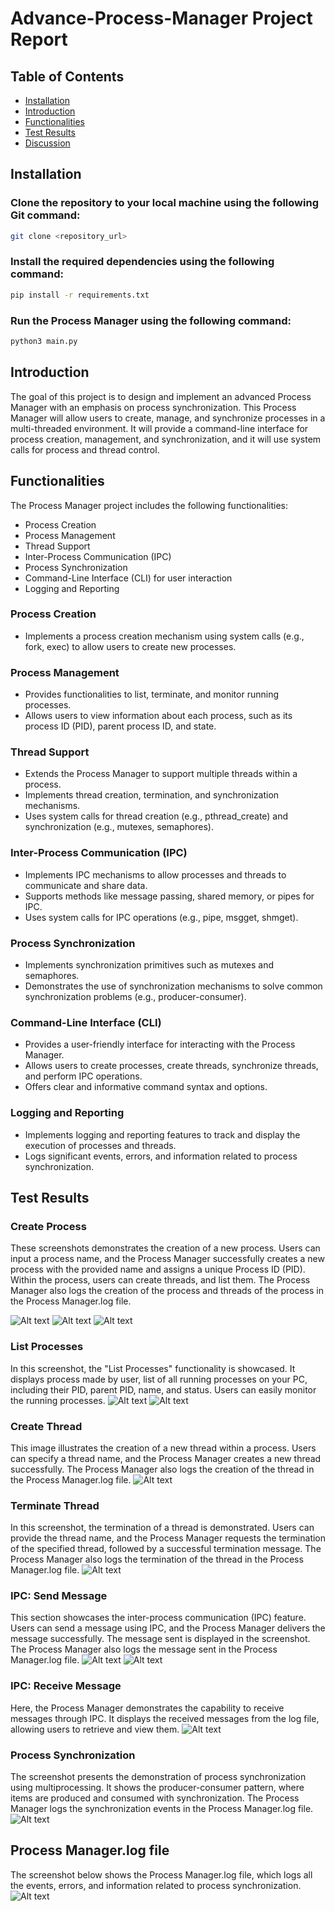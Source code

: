 # Advance-Process-Manager Project Report

## Table of Contents
- [Installation](#installation)
- [Introduction](#introduction)
- [Functionalities](#functionalities)
- [Test Results](#test-results)
- [Discussion](#discussion)

## Installation

### Clone the repository to your local machine using the following Git command:
```bash 
git clone <repository_url> 
```

### Install the required dependencies using the following command:
```bash 
pip install -r requirements.txt 
```

### Run the Process Manager using the following command:
```bash 
python3 main.py
```

## Introduction
The goal of this project is to design and implement an advanced Process Manager with an emphasis on process synchronization. This Process Manager will allow users to create, manage, and synchronize processes in a multi-threaded environment. It will provide a command-line interface for process creation, management, and synchronization, and it will use system calls for process and thread control.

## Functionalities 

The Process Manager project includes the following functionalities:
- Process Creation
- Process Management
- Thread Support
- Inter-Process Communication (IPC)
- Process Synchronization
- Command-Line Interface (CLI) for user interaction
- Logging and Reporting

### Process Creation
- Implements a process creation mechanism using system calls (e.g., fork, exec) to allow users to create new processes.

### Process Management
- Provides functionalities to list, terminate, and monitor running processes.
- Allows users to view information about each process, such as its process ID (PID), parent process ID, and state.

### Thread Support
- Extends the Process Manager to support multiple threads within a process.
- Implements thread creation, termination, and synchronization mechanisms.
- Uses system calls for thread creation (e.g., pthread_create) and synchronization (e.g., mutexes, semaphores).

### Inter-Process Communication (IPC)
- Implements IPC mechanisms to allow processes and threads to communicate and share data.
- Supports methods like message passing, shared memory, or pipes for IPC.
- Uses system calls for IPC operations (e.g., pipe, msgget, shmget).

### Process Synchronization
- Implements synchronization primitives such as mutexes and semaphores.
- Demonstrates the use of synchronization mechanisms to solve common synchronization problems (e.g., producer-consumer).

### Command-Line Interface (CLI)
- Provides a user-friendly interface for interacting with the Process Manager.
- Allows users to create processes, create threads, synchronize threads, and perform IPC operations.
- Offers clear and informative command syntax and options.

### Logging and Reporting
- Implements logging and reporting features to track and display the execution of processes and threads.
- Logs significant events, errors, and information related to process synchronization.

## Test Results
### Create Process
These screenshots demonstrates the creation of a new process. Users can input a process name, and the Process Manager successfully creates a new process with the provided name and assigns a unique Process ID (PID). Within the process, users can create threads, and list them. The Process Manager also logs the creation of the process and threads of the process in the Process Manager.log file.

![Alt text](/imgs/image-0.png)
![Alt text](/imgs/image.png)
![Alt text](/imgs/image-1.png)

### List Processes
In this screenshot, the "List Processes" functionality is showcased. It displays process made by user, list of all running processes on your PC, including their PID, parent PID, name, and status. Users can easily monitor the running processes.
![Alt text](/imgs/image-2.png)
![Alt text](/imgs/image-3.png)

### Create Thread
This image illustrates the creation of a new thread within a process. Users can specify a thread name, and the Process Manager creates a new thread successfully. The Process Manager also logs the creation of the thread in the Process Manager.log file.
![Alt text](/imgs/image-4.png)

### Terminate Thread
In this screenshot, the termination of a thread is demonstrated. Users can provide the thread name, and the Process Manager requests the termination of the specified thread, followed by a successful termination message. The Process Manager also logs the termination of the thread in the Process Manager.log file.
![Alt text](/imgs/image-5.png)

### IPC: Send Message
This section showcases the inter-process communication (IPC) feature. Users can send a message using IPC, and the Process Manager delivers the message successfully. The message sent is displayed in the screenshot. The Process Manager also logs the message sent in the Process Manager.log file.
![Alt text](/imgs/image-6.png)
![Alt text](/imgs/image-7.png)

### IPC: Receive Message
Here, the Process Manager demonstrates the capability to receive messages through IPC. It displays the received messages from the log file, allowing users to retrieve and view them.
![Alt text](/imgs/image-8.png)

### Process Synchronization
The screenshot presents the demonstration of process synchronization using multiprocessing. It shows the producer-consumer pattern, where items are produced and consumed with synchronization. The Process Manager logs the synchronization events in the Process Manager.log file.
![Alt text](/imgs/image-9.png)

## Process Manager.log file
The screenshot below shows the Process Manager.log file, which logs all the events, errors, and information related to process synchronization.
![Alt text](/imgs/image-10.png)
